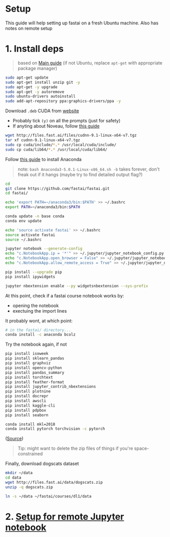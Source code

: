 # Setup

This guide will help setting up fastai on a fresh Ubuntu machine. Also has notes on remote setup

# 1. Install deps

> based on [Main guide](http://files.fast.ai/setup/paperspace) (if not Ubuntu, replace `apt-get` with appropriate package manager)

```bash
sudo apt-get update
sudo apt-get install unzip git -y
sudo apt-get -y upgrade
sudo apt-get -y autoremove
sudo ubuntu-drivers autoinstall
sudo add-apt-repository ppa:graphics-drivers/ppa -y
```

Download `.deb` CUDA from [website](https://developer.nvidia.com/cuda-downloads?target_os=Linux&target_arch=x86_64&target_distro=Ubuntu&target_version=1804&target_type=deblocal)

- Probably tick `(y)` on all the prompts (just for safety)
- If anyting about Noveau, follow [this guide](https://linuxconfig.org/how-to-disable-nouveau-nvidia-driver-on-ubuntu-18-04-bionic-beaver-linux)

```bash
wget http://files.fast.ai/files/cudnn-9.1-linux-x64-v7.tgz
tar xf cudnn-9.1-linux-x64-v7.tgz
sudo cp cuda/include/*.* /usr/local/cuda/include/
sudo cp cuda/lib64/*.* /usr/local/cuda/lib64/
```

Follow [this guide](https://www.digitalocean.com/community/tutorials/how-to-install-anaconda-on-ubuntu-18-04-quickstart) to install Anaconda

> note: `bash Anaconda3-5.0.1-Linux-x86_64.sh -b` takes forever, don't freak out if it hangs (maybe try to find detailed output flag?)

```bash
cd
git clone https://github.com/fastai/fastai.git
cd fastai/

echo 'export PATH=~/anaconda3/bin:$PATH' >> ~/.bashrc
export PATH=~/anaconda3/bin:$PATH

conda update -n base conda
conda env update

echo 'source activate fastai' >> ~/.bashrc
source activate fastai
source ~/.bashrc

jupyter notebook --generate-config
echo "c.NotebookApp.ip = '*'" >> ~/.jupyter/jupyter_notebook_config.py
echo "c.NotebookApp.open_browser = False" >> ~/.jupyter/jupyter_notebook_config.py
echo "c.NotebookApp.allow_remote_access = True" >> ~/.jupyter/jupyter_notebook_config.py

pip install --upgrade pip
pip install ipywidgets

jupyter nbextension enable --py widgetsnbextension --sys-prefix
```

At this point, check if a fastai course notebook works by:

- opening the notebook
- exectuing the import lines

It probably wont, at which point:

```bash
# in the fastai/ directory...
conda install -c anaconda bcolz
```

Try the notebook again, if not

```bash
pip install isoweek
pip install sklearn_pandas
pip install graphviz
pip install opencv-python
pip install pandas_summary
pip install torchtext
pip install feather-format
pip install jupyter_contrib_nbextensions
pip install plotnine
pip install docrepr
pip install awscli
pip install kaggle-cli
pip install pdpbox
pip install seaborn

conda install mkl=2018
conda install pytorch torchvision -c pytorch
```

([Source](https://medium.com/@GuruAtWork/fast-ai-lesson-1-7fc38e978d37))

> Tip: might want to delete the zip files of things if you're space-constrained

Finally, download dogscats dataset

```bash
mkdir ~/data
cd data
wget http://files.fast.ai/data/dogscats.zip
unzip -q dogscats.zip

ln -s ~/data ~/fastai/courses/dl1/data
```

# 2. [Setup for remote Jupyter notebook](https://amber-md.github.io/pytraj/latest/tutorials/remote_jupyter_notebook)
